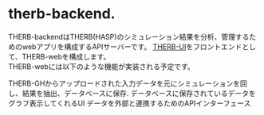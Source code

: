 # therb-backend. 
THERB-backendはTHERB(HASP)のシミュレーション結果を分析、管理するためのwebアプリを構成するAPIサーバーです。
[THERB-UI](https://github.com/becat-oss/therb-UI)をフロントエンドとして、THERB-webを構成します。  
THERB-webには以下のような機能が実装される予定です。

THERB-GHからアップロードされた入力データを元にシミュレーションを回し、結果を抽出、データベースに保存.
データベースに保存されているデータをグラフ表示してくれるUI
データを外部と連携するためのAPIインターフェース

